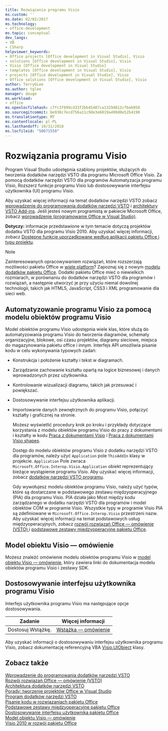 ```yaml
---
title: Rozwiązania programu Visio
ms.custom: ''
ms.date: 02/02/2017
ms.technology:
- office-development
ms.topic: conceptual
dev_langs:
- VB
- CSharp
helpviewer_keywords:
- Office projects [Office development in Visual Studio], Visio
- solutions [Office development in Visual Studio], Visio
- Visio [Office development in Visual Studio]
- templates [Office development in Visual Studio], Visio
- projects [Office development in Visual Studio], Visio
- Office solutions [Office development in Visual Studio], Visio
author: TerryGLee
ms.author: tglee
manager: douge
ms.workload:
- office
ms.openlocfilehash: c7fc3f699cd33f2bb45487ca1329d812cfbeb950
ms.sourcegitcommit: be938c7ecd756a11c9de3e6019a490d0e52b4190
ms.translationtype: MT
ms.contentlocale: pl-PL
ms.lasthandoff: 10/31/2018
ms.locfileid: "50671550"
---
```

# <a name="visio-solutions"></a>Rozwiązania programu Visio
  Program Visual Studio udostępnia szablony projektów, służących do tworzenia dodatków narzędzi VSTO dla programu Microsoft Office Visio. Za pomocą dodatków narzędzi VSTO dla programów Automatyzacja programu Visio, Rozszerz funkcje programu Visio lub dostosowywanie interfejsu użytkownika (UI) programu Visio.  
  
 Aby uzyskać więcej informacji na temat dodatków narzędzi VSTO zobacz [wprowadzenie do programowania dodatków narzędzi VSTO](../vsto/getting-started-programming-vsto-add-ins.md) i [architektury VSTO Add-ins](../vsto/architecture-of-vsto-add-ins.md). Jeśli jesteś nowym programistą w pakiecie Microsoft Office, zobacz [wprowadzenie &#40;programowanie Office w Visual Studio&#41;](../vsto/getting-started-office-development-in-visual-studio.md).  
  
 **Dotyczy:** informacje przedstawione w tym temacie dotyczą projektów dodatku VSTO dla programu Visio 2010. Aby uzyskać więcej informacji, zobacz [Dostępne funkcje uporządkowane według aplikacji pakietu Office i typu projektu](../vsto/features-available-by-office-application-and-project-type.md).  
  
> [!NOTE]  
>  Zainteresowanych opracowywaniem rozwiązań, które rozszerzają możliwości pakietu Office w [wiele platform](https://dev.office.com/add-in-availability)? Zapoznaj się z nowym [modelu dodatków pakietu Office](https://dev.office.com/docs/add-ins/overview/office-add-ins). Dodatki pakietu Office mieć o niewielkich rozmiarach, w porównaniu do dodatków narzędzi VSTO dla programów i rozwiązań, a następnie utworzyć je przy użyciu niemal dowolnej technologii, takich jak HTML5, JavaScript, CSS3 i XML programowanie dla sieci web.  
  
## <a name="automate-visio-by-using-the-visio-object-model"></a>Automatyzowanie programu Visio za pomocą modelu obiektów programu Visio  
 Model obiektów programu Visio udostępnia wiele klas, które służą do automatyzowania programu Visio do tworzenia diagramów, schematy organizacyjne, blokowe, osi czasu projektów, diagramy sieciowe, miejsca do magazynowania pakietu office i innym. Interfejs API umożliwia pisanie kodu w celu wykonywania typowych zadań:  
  
- Konstrukcja i położenie kształty i tekst w diagramach.  
  
- Zarządzanie zachowanie kształtu opartą na logice biznesowej i danych wprowadzonych przez użytkownika.  
  
- Kontrolowanie wizualizacji diagramu, takich jak przesuwać i powiększać.  
  
- Dostosowywanie interfejsu użytkownika aplikacji.  
  
- Importowanie danych zewnętrznych do programu Visio, połączyć kształty i graficznej na stronie.  
  
  Możesz wyświetlić procedury krok po kroku i przykłady dotyczące korzystania z modelu obiektów programu Visio do pracy z dokumentami i kształty w kodu [Praca z dokumentami Visio](../vsto/working-with-visio-documents.md) i [Praca z dokumentami Visio shapes](../vsto/working-with-visio-shapes.md).  
  
  Dostęp do modelu obiektów programu Visio z dodatku narzędzi VSTO dla programów, należy użyć `Application` pole `ThisAddIn` klasy w projekcie. `Application` Pole zwraca `Microsoft.Office.Interop.Visio.Application` obiekt reprezentujący bieżące wystąpienie programu Visio. Aby uzyskać więcej informacji, zobacz [dodatków narzędzi VSTO programu](../vsto/programming-vsto-add-ins.md).  
  
  Gdy wywołujesz modelu obiektów programu Visio, należy użyć typów, które są dostarczane w podstawowego zestawu międzyoperacyjnego (PIA) dla programu Visio. PIA działa jako Most między kodu zarządzanego w dodatku narzędzi VSTO dla programów i model obiektów COM w programie Visio. Wszystkie typy w programie Visio PIA są zdefiniowane w `Microsoft.Office.Interop.Visio` przestrzeni nazw. Aby uzyskać więcej informacji na temat podstawowych usług międzyoperacyjnych, zobacz [rozwój rozwiązań Office ― omówienie &#40;VSTO&#41; ](../vsto/office-solutions-development-overview-vsto.md) i [podstawowe zestawy międzyoperacyjne pakietu Office](../vsto/office-primary-interop-assemblies.md).  
  
## <a name="visio-object-model-overview"></a>Model obiektu Visio ― omówienie  
 Możesz znaleźć omówienie modelu obiektów programu Visio w [model obiektu Visio ― omówienie](../vsto/visio-object-model-overview.md), który zawiera linki do dokumentacja modelu obiektów programu Visio i zestawy SDK.  
  
## <a name="customize-the-user-interface-of-visio"></a>Dostosowywanie interfejsu użytkownika programu Visio  
 Interfejs użytkownika programu Visio ma następujące opcje dostosowywania.  
  
|Zadanie|Więcej informacji|  
|----------|--------------------------|  
|Dostosuj Wstążkę.|[Wstążka — omówienie](../vsto/ribbon-overview.md)|  
  
 Aby uzyskać informacji o dostosowywaniu interfejsu użytkownika programu Visio, zobacz dokumentację referencyjną VBA [Visio.UIObject](/office/vba/api/Visio.UIObject) klasy.  
  
## <a name="see-also"></a>Zobacz także  
 [Wprowadzenie do programowania dodatków narzędzi VSTO](../vsto/getting-started-programming-vsto-add-ins.md)   
 [Rozwój rozwiązań Office ― omówienie &#40;VSTO&#41;](../vsto/office-solutions-development-overview-vsto.md)   
 [Architektura dodatków narzędzi VSTO](../vsto/architecture-of-vsto-add-ins.md)   
 [Porady: tworzenie projektów Office w Visual Studio](../vsto/how-to-create-office-projects-in-visual-studio.md)   
 [Program dodatków narzędzi VSTO](../vsto/programming-vsto-add-ins.md)   
 [Pisanie kodu w rozwiązaniach pakietu Office](../vsto/writing-code-in-office-solutions.md)   
 [Podstawowe zestawy międzyoperacyjne pakietu Office](../vsto/office-primary-interop-assemblies.md)   
 [Dostosowywanie interfejsu użytkownika pakietu Office](../vsto/office-ui-customization.md)   
 [Model obiektu Visio ― omówienie](../vsto/visio-object-model-overview.md)   
 [Visio 2010 w rozwój pakietu Office](http://go.microsoft.com/fwlink/?LinkId=199017)  
  